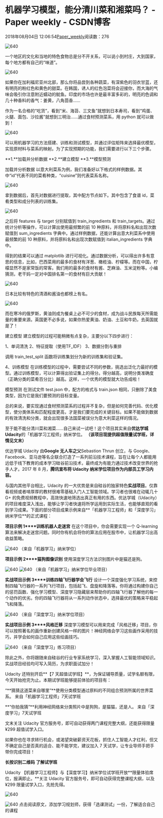 
# 机器学习模型，能分清川菜和湘菜吗？ - Paper weekly - CSDN博客


2018年08月04日 12:06:54[Paper_weekly](https://me.csdn.net/c9Yv2cf9I06K2A9E)阅读数：276


![640](https://ss.csdn.net/p?https://mmbiz.qpic.cn/mmbiz_gif/VBcD02jFhgmqhcwBRYdZnUAibIVjjJeBc9icYQsDIOrXkZ7FibQ6XEjevfZLzbgl5Y5v1YKhE3fh0eVlOABBDxJeg/640)

一个地区的文化和当地的特色食物总是分不开关系，可以说小到村庄，大到国家，每个地方都有自己的“味道”。

![640](https://ss.csdn.net/p?https://mmbiz.qpic.cn/mmbiz_gif/JM4OX8odbxOFNrF8be6smnFNo4jMfK6YXsanbEDicppPHUI8Qibokn2qDdc4CachS46tbg4xx8ZBBIibc7aBsdB3A/640)

如果你在加利福尼亚州北部，那么你将品尝到各种蔬菜，有深紫色的羽衣甘蓝，还有明亮的粉红色和黄色的甜菜。在韩国，诱人的红色泡菜将会迎接你，而大海的气味会吸引你注意附近蠕动的鱿鱼。印度的市场也许是最丰富多彩的，明亮的色调和几十种香料的香气：姜黄，八角茴香……

作为一名合格的“吃货”，看到“米、海苔、三文鱼”就想到日本寿司，看到“鸡蛋、火腿、面包、沙拉酱”就想到三明治……通过食材预测菜系，用 python 就可以做到！

![640](https://ss.csdn.net/p?https://mmbiz.qpic.cn/mmbiz_gif/JM4OX8odbxOFNrF8be6smnFNo4jMfK6YkQ7lNfmic3aSFcFOQia2dLFhPL8daokI2z9CocLDltFE0ZwlE6YIlBJw/640)

可以用机器学习的方法搭建、训练和测试模型，并通过评估矩阵来选择最优模型，实现原材料与菜系的映射。为了实现预期的功能，我们需要进行以下三个步骤。

**1.**加载并分析数据
**2.**建立模型
**3.**模型预测

加载并分析数据
以意大利菜系为例，我们准备好以下格式的样例数据。其中“id”代表不同的菜肴种类，“cuisine”则代表菜系名称。

![640](https://ss.csdn.net/p?https://mmbiz.qpic.cn/mmbiz_png/JM4OX8odbxOFNrF8be6smnFNo4jMfK6YHXWegmHElibGLunax91hgUyONded42q8EaZugibbacVXN8m66Y3kIZCQ/640)

拿到数据后，首先对数据进行提取，其中配方节点如下。其中包含了食谱 id，菜肴类型和成分列表的训练集。

![640](https://ss.csdn.net/p?https://mmbiz.qpic.cn/mmbiz_png/JM4OX8odbxOFNrF8be6smnFNo4jMfK6YJ5TjqrQtzxKfJ3Mv1F2CzdNexjnn6tYJSg3A6oAWbowGIc7wnjuCJA/640)

之后将 features 与 target 分别赋值到 train_ingredients 和 train_targets。通过统计分析等操作，可以计算出使用最频繁的前 10 种原料，并将原料名和出现次数赋值到 sum_ingredients 字典中。通过样例数据，还能计算出意大利菜系中使用最频繁的前 10 种原料，并将原料名和出现次数赋值到 italian_ingredients 字典中。

得到的结果可以通过 matplotlib 进行可视化。通过数据分析，可以得出许多有意思的信息，比如，巴西菜用的最多的食材有洋葱、橄榄油、柠檬等。而在中国，柠檬显然不是家常饭的常客。我们用的最多的食材有酱、芝麻油、玉米淀粉等。小编猜测，老干妈一定对中国排名第一的食材有巨大贡献！

![640](https://ss.csdn.net/p?https://mmbiz.qpic.cn/mmbiz_png/JM4OX8odbxOFNrF8be6smnFNo4jMfK6Y4ePBz9g5qZiaO1UQzaYtMG4ibMlEauib3AA967rtjegT1SxUXa0F9nHMQ/640)

日本比较有特色的清酒和酱油也都榜上有名。

![640](https://ss.csdn.net/p?https://mmbiz.qpic.cn/mmbiz_png/JM4OX8odbxOFNrF8be6smnFNo4jMfK6Y5ibbOeM14pk2jFZhKl8tBicQXD9HBFf0d0MMvOxpY9cKzspZfCtPhoXA/640)

而在寒冷的俄罗斯，黄油则成为餐桌上必不可少的食材，成为战斗民族每天所需能量的重要来源。英国更不必多说，如果你热爱黄油、奶油、土豆和牛奶，去英国就是了！

建立模型
建立模型的过程可能稍微有点复杂，主要分以下四步进行：

1、单词清洗
2、特征提取（使用TF_IDF）
3、数据分割与重排

调用 train_test_split 函数将训练集划分为新的训练集和验证集。

4、训练模型
在训练模型的过程中，需要尝试不同的参数，挑选出泛化力最好的模型。通过训练模型，可以计算得出验证集上的得分。得分越高，说明分类准确度（正确分类的菜肴百分比）越高。这样，一个优秀的模型就大功告成啦！

模型预测
在测试文件 test.json 中，配方的格式与 train.json 相同，只删除了美食类型，因为它是我们要预测的目标变量。

总的来说，要实现通过食材预测菜系的过程并不复杂，但是如何完善代码、优化模型，使分类体系和匹配程度更高，才是我们要完成的关键目标。如果不能做到数据的有效清洗和分类，就会出现很多法国菜被误分为意大利菜这样的情况。

至于能不能分清川菜和湘菜……自己来试一试吧！这个项目其实来自**优达学城 Udacity**的「机器学习工程师」纳米学位。
**（该项目现提供超值限量试学班，详情见文末）**

优达学城 Udacity 由**Google 无人车之父**Sebastion Thrun 创立，与 Google、Facebook、亚马逊等名企联合打造了一系列前沿技术课程，旨在让每个人都能用远低于线下教育的成本学习硅谷前沿技术，最终成为有能力通过技术改变世界的抢手人才。2017 年 8 月，**腾讯宣布将 Udacity 纳米学位项目作为内部员工学习内容。**

与国内其他平台相比，Udacity 的一大优势是来自硅谷的独家特色**实战项目**。仅靠看视频或者啃厚厚的教材很难零基础入门人工智能领域。学习者也很难在动辄几十 G+ 的免费视频教程中，高效快速地筛选出真正有用的东西。优达学城（Udacity）的项目难度深入浅出，能够让学习者快速将所学运用到实际生活，也能够直观的看到学习成果。下面的部分项目成果示例来自**「机器学习工程师」和「深度学习」纳米学位**的正式课程：

**项目示例 1****训练机器人走迷宫**
在这个项目中，你会需要实现一个 Q-learning算法来解决走迷宫问题。同时你有机会将你的算法应用在股市中，让机器学习出高收益策略。

![640](https://ss.csdn.net/p?https://mmbiz.qpic.cn/mmbiz_gif/JM4OX8odbxNeHUb2icmg12b63PzbJv1WmxLs2SvcFD9AZ5kSriaibvX4ibicWmc1A2JpHVPjmIziaCYTeP6ocWYgoPZA/640)
（来自「机器学习」纳米学位）

**项目示例 2****猫狗图像识别**
使用深度学习方法识别图片中是猫还是狗。

![640](https://ss.csdn.net/p?https://mmbiz.qpic.cn/mmbiz_gif/JM4OX8odbxP5D9TZVXbwPV9fNOo2ZjBe03oM0dv3iaHNJVrzFuu1QozMTDCvhqsb9VuCibcSv3BBiczxo0LJhNv1A/640)
![640](https://ss.csdn.net/p?https://mmbiz.qpic.cn/mmbiz_gif/JM4OX8odbxP5D9TZVXbwPV9fNOo2ZjBeGFlR7PuEGNJRfRxia9kRDhHVVbaDdfbz5dnOsR3giaOSLiafJSnEia8ZKQ/640)
（来自「机器学习」纳米学位毕业项目）

**实战项目示例 3****训练四轴飞行器学会飞行**
设计一个深度强化学习系统，来控制四轴飞行器的一系列飞行项目，包括起飞、盘旋和降落等。你将通过构建你自己的惩罚函数、强化学习模型、深度学习隐藏层来帮助你的四轴飞行器了解他的每一个动作的优劣。你的四轴飞行器将从一系列动作状态中，选择最优的策略来平稳起飞和降落。

![640](https://ss.csdn.net/p?https://mmbiz.qpic.cn/mmbiz_gif/JM4OX8odbxP5D9TZVXbwPV9fNOo2ZjBeKkUQzlib3rHT4YgZCQXSuAjick1NBPodt2KOBpQmSziakBZKYsyzibCpPQ/640)
（来自「深度学习」纳米学位项目）

**实战项目示例 3****风格迁移**
深度学习模型可以用来完成「风格迁移」项目，你可以按照著名的画作重新创建风格一样的图片！神经网络会学习这些画作采用的技巧，并学会如何自己应用这些绘画技巧。

![640](https://ss.csdn.net/p?https://mmbiz.qpic.cn/mmbiz_gif/JM4OX8odbxP5D9TZVXbwPV9fNOo2ZjBeicY9TpoInLiaA2K42XMbltZ4DupPXXG4nOqx6egskUSibgl8zbfbrd0nA/640)
（来自「深度学习」练习项目）

除此之外，你将跟随来自硅谷的行业专家系统学习，深入掌握人工智能领域知识。实战项目经验均可写入简历，为求职面试加分！

Udacity 还特别开启**【7 天超值试学班】**，为保证辅导质量，试学名额有限，今天开始抢完为止。本期试学班能够提前体验的项目有：

“**猜猜这道菜来自哪里”**使用分类模型通过原料的不同组合预测所属的世界菜系。
来自「机器学习工程师」7天试学班

**“你拍我猜”**利用神经网络来分类照片中是狗狗，是猫猫，还是人。
来自「深度学习」7天试学班

文末关注 Udacity 官方服务号，即可自动获得两门课程完整大纲，还能获得限量 ¥299 超值试学入口。

如果你也在寻求转行机会，或渴望突破薪资天花板，抓住人工智能人才红利，但又不确定自己是否真的适合、能不能学完，建议加入 7 天试学，让专业导师手把手带你完成项目！

**长按识别二维码**
**了解试学班**

Udacity 【机器学习工程师】与【深度学习】纳米学位试学班开放**限量体验席位，报满即止。**关注 Udacity 官方服务号，即可自动获得完整课程大纲，以及 ¥299 限量试学入口，先抢先得。

![640](https://ss.csdn.net/p?https://mmbiz.qpic.cn/mmbiz_gif/VBcD02jFhgkeqI4keicpcSFGiaqyWevicnfN3jqIojK2Qt6m8ib9fbEziczGql2aG9HbUf8O9icNuutE2NfYaZyrvY7g/640)

![640](https://ss.csdn.net/p?https://mmbiz.qpic.cn/mmbiz_gif/JM4OX8odbxMqXpSMG5YxTLj9skrsLoJwLdt6vhtibHPTZ5ZnVbALj5calRs1YBSGGdxWmEv8e8qQDGyQcc32jcQ/640)
点击阅读原文，添加学习规划师，获得「选课测试」一份，了解适合自己的课程


